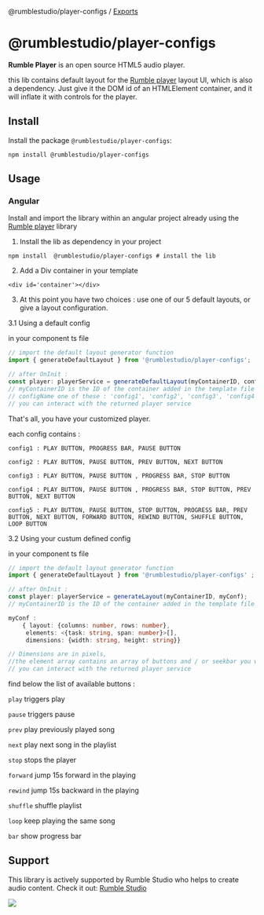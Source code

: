 @rumblestudio/player-configs / [Exports](./player-configs/modules.md)

# @rumblestudio/**player-configs**

**Rumble Player** is an open source HTML5 audio player.

this lib contains default layout for the [Rumble player](https://www.npmjs.com/package/@rumblestudio/player-service) layout UI, which is also a dependency.
Just give it the DOM id of an HTMLElement container, and it will inflate it with controls for the player.

## Install

Install the package `@rumblestudio/player-configs`:

```shell
npm install @rumblestudio/player-configs
```

## Usage

### Angular

Install and import the library within an angular project already using the [Rumble player](https://www.npmjs.com/package/@rumblestudio/player-service) library

1. Install the lib as dependency in your project

```shell
npm install  @rumblestudio/player-configs # install the lib
```

2. Add a Div container in your template

```angular2html
<div id='container'></div>
```

3. At this point you have two choices : use one of our 5 default layouts, or give a layout configuration.

3.1 Using a default config

in your component ts file

```typescript
// import the default layout generator function
import { generateDefaultLayout } from '@rumblestudio/player-configs';

// after OnInit :
const player: playerService = generateDefaultLayout(myContainerID, configName);
// myContainerID is the ID of the container added in the template file
// configName one of these : 'config1', 'config2', 'config3', 'config4' or 'config5';
// you can interact with the returned player service
```

That's all, you have your customized player.

each config contains :

`config1 : PLAY BUTTON, PROGRESS BAR, PAUSE BUTTON`

`config2 : PLAY BUTTON, PAUSE BUTTON, PREV BUTTON, NEXT BUTTON`

`config3 : PLAY BUTTON, PAUSE BUTTON , PROGRESS BAR, STOP BUTTON`

`config4 : PLAY BUTTON, PAUSE BUTTON , PROGRESS BAR, STOP BUTTON, PREV BUTTON, NEXT BUTTON`

`config5 : PLAY BUTTON, PAUSE BUTTON, STOP BUTTON, PROGRESS BAR, PREV BUTTON, NEXT BUTTON, FORWARD BUTTON, REWIND BUTTON, SHUFFLE BUTTON, LOOP BUTTON`

3.2 Using your custum defined config

in your component ts file

```typescript
// import the default layout generator function
import { generateDefaultLayout } from '@rumblestudio/player-configs' ;

// after OnInit :
const player: playerService = generateLayout(myContainerID, myConf);
// myContainerID is the ID of the container added in the template file

myConf :
    { layout: {columns: number, rows: number},
     elements: <{task: string, span: number}>[],
     dimensions: {width: string, height: string}}

// Dimensions are in pixels,
//the element array contains an array of buttons and / or seekbar you want to show in order
// you can interact with the returned player service
```

find below the list of available buttons :

`play` triggers play

`pause` triggers pause

`prev` play previously played song

`next` play next song in the playlist

`stop` stops the player

`forward` jump 15s forward in the playing

`rewind` jump 15s backward in the playing

`shuffle` shuffle playlist

`loop` keep playing the same song

`bar` show progress bar

## Support

This library is actively supported by Rumble Studio who helps to create audio content. Check it out: [Rumble Studio](https://rumble.studio)

<img src="https://rumblestudio.app/assets/rs-logos/classic-reversed.svg"></img>
